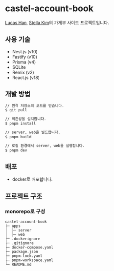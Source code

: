 # castel-account-book

[Lucas Han](https://wiki.lucashan.space/), [Stella Kim](https://www.jieunkim.site/)의 가계부 사이드 프로젝트입니다.

## 사용 기술

- Nest.js (v10)
- Fastify (v10)
- Prisma (v4)
- SQLite
- Remix (v2)
- React.js (v18)

## 개발 방법

```bash
// 원격 저장소의 코드를 받습니다.
$ git pull

// 의존성을 설치합니다.
$ pnpm install

// server, web을 빌드합니다.
$ pnpm build

// 로컬 환경에서 server, web을 실행합니다.
$ pnpm dev
```

## 배포

- docker로 배포합니다.

## 프로젝트 구조

### monorepo로 구성

```
castel-account-book
├─ apps
│  ├─ server
│  ├─ web
├─ .dockerignore
├─ .gitignore
├─ docker-compose.yaml
├─ package.json
├─ pnpm-lock.yaml
├─ pnpm-workspace.yaml
└─ README.md
```
